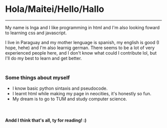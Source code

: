 
 <h1 color: #FFE8D8;>Hola/Maitei/Hello/Hallo</h1>  <hr style="width: 100%" color="magenta"/>
 <p> My name is Inga and I like programming in html and I'm also looking foward to learning css and javascript. </p>
 <p>I live in Paraguay and my mother lenguage is spanish, my english is good (I hope, hehe) and I'm also learnig german. There seems to be a lot of very experienced people here, and I don't know what could I contribute lol, but I'll do my best to learn and get better. </p>
 <img src="https://adriansblinkiecollection.neocities.org/dividers/rainbowchangedivider.gif" width=1000 height=7>
<!---
dang it why cant i color the text im gonna cry
 --->
<section><h3>Some things about myself</h3>
<ul id="ul-circle">
<li>I know basic python sintaxis and pseudocode.</li>  
<li>I learnt html while making my page in neocities, it's honestly so fun.</li>
<li>My dream is to go to TUM and study computer science.</li>
</ul>
</section>
<img src="https://blinkies.neocities.org/b/display/0150-alligator.gif" width=100 height=15> <img src="https://blinkies.neocities.org/b/display/0033-confused.gif" width=100 height=15> <img src="https://blinkies.neocities.org/b/display/0022-iheart.gif" width=100 height=15> <img src="https://adriansblinkiecollection.neocities.org/k18.gif" width=100 height=15>

<footer>
<h4>Andd I think that's all, ty for reading! :) </h4>
</footer>
